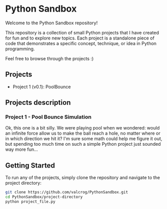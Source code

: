 # Python Sandbox

Welcome to the Python Sandbox repository!

This repository is a collection of small Python projects that I have created for fun and to explore new topics. Each project is a standalone piece of code that demonstrates a specific concept, technique, or idea in Python programming.

Feel free to browse through the projects :)

## Projects

- Project 1 (v0.1): PoolBounce

## Projects description
### Project 1 - Pool Bounce Simulation
Ok, this one is a bit silly. We were playing pool when we wondered: would an infinite force allow us to make the ball reach a hole, no matter where or in which direction we hit it? I'm sure some math could help me figure it out, but spending too much time on such a simple Python project just sounded way more fun...

## Getting Started

To run any of the projects, simply clone the repository and navigate to the project directory:

```bash
git clone https://github.com/valcrog/PythonSandbox.git
cd PythonSandbox/project-directory
python project_file.py
```
